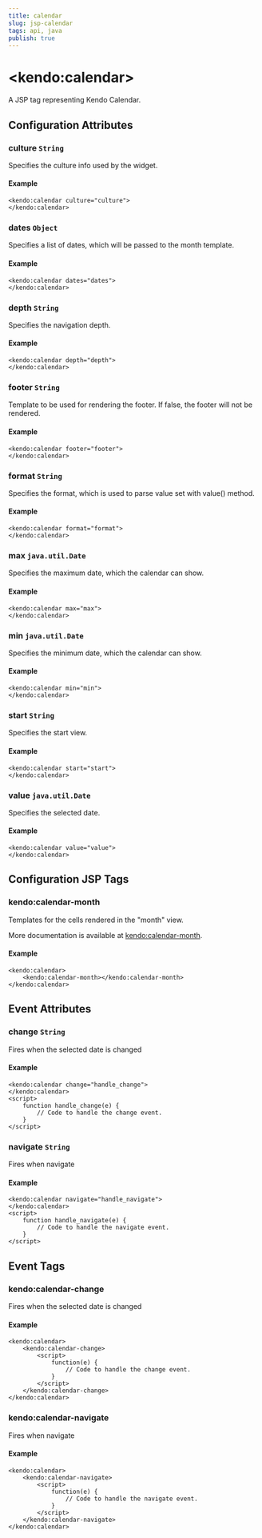 ```yaml
---
title: calendar
slug: jsp-calendar
tags: api, java
publish: true
---
```


# \<kendo:calendar\>
A JSP tag representing Kendo Calendar.

## Configuration Attributes

### culture `String`

Specifies the culture info used by the widget.

#### Example
    <kendo:calendar culture="culture">
    </kendo:calendar>

### dates `Object`

Specifies a list of dates, which will be passed to the month template.

#### Example
    <kendo:calendar dates="dates">
    </kendo:calendar>

### depth `String`

Specifies the navigation depth.

#### Example
    <kendo:calendar depth="depth">
    </kendo:calendar>

### footer `String`

Template to be used for rendering the footer. If false, the footer will not be rendered.

#### Example
    <kendo:calendar footer="footer">
    </kendo:calendar>

### format `String`

Specifies the format, which is used to parse value set with value() method.

#### Example
    <kendo:calendar format="format">
    </kendo:calendar>

### max `java.util.Date`

Specifies the maximum date, which the calendar can show.

#### Example
    <kendo:calendar max="max">
    </kendo:calendar>

### min `java.util.Date`

Specifies the minimum date, which the calendar can show.

#### Example
    <kendo:calendar min="min">
    </kendo:calendar>

### start `String`

Specifies the start view.

#### Example
    <kendo:calendar start="start">
    </kendo:calendar>

### value `java.util.Date`

Specifies the selected date.

#### Example
    <kendo:calendar value="value">
    </kendo:calendar>


##  Configuration JSP Tags

### kendo:calendar-month

Templates for the cells rendered in the "month" view.

More documentation is available at [kendo:calendar-month](calendar/month).

#### Example

    <kendo:calendar>
        <kendo:calendar-month></kendo:calendar-month>
    </kendo:calendar>


## Event Attributes

### change `String`

Fires when the selected date is changed

#### Example
    <kendo:calendar change="handle_change">
    </kendo:calendar>
    <script>
        function handle_change(e) {
            // Code to handle the change event.
        }
    </script>

### navigate `String`

Fires when navigate

#### Example
    <kendo:calendar navigate="handle_navigate">
    </kendo:calendar>
    <script>
        function handle_navigate(e) {
            // Code to handle the navigate event.
        }
    </script>

## Event Tags

### kendo:calendar-change

Fires when the selected date is changed

#### Example
    <kendo:calendar>
        <kendo:calendar-change>
            <script>
                function(e) {
                    // Code to handle the change event.
                }
            </script>
        </kendo:calendar-change>
    </kendo:calendar>

### kendo:calendar-navigate

Fires when navigate

#### Example
    <kendo:calendar>
        <kendo:calendar-navigate>
            <script>
                function(e) {
                    // Code to handle the navigate event.
                }
            </script>
        </kendo:calendar-navigate>
    </kendo:calendar>


